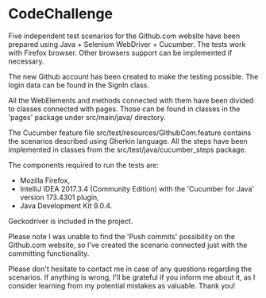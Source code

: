 # CodeChallenge

Five independent test scenarios for the Github.com website have been prepared using Java + Selenium WebDriver + Cucumber. The tests work with Firefox browser. Other browsers support can be implemented if necessary.


The new Github account has been created to make the testing possible. The login data can be found in the SignIn class.

All the WebElements and methods connected with them have been divided to classes connected with pages. Those can be found in classes in the 'pages' package under src/main/java/ directory.

The Cucumber feature file src/test/resources/GithubCom.feature contains the scenarios described using Gherkin language. All the steps have been implemented in classes from the src/test/java/cucumber_steps package.


The components required to run the tests are:
- Mozilla Firefox,
- IntelliJ IDEA 2017.3.4 (Community Edition) with the 'Cucumber for Java' version 173.4301 plugin,
- Java Development Kit 9.0.4.

Geckodriver is included in the project.


Please note I was unable to find the 'Push commits' possibility on the Github.com website, so I've created the scenario connected just with the committing functionality.


Please don't hesitate to contact me in case of any questions regarding the scenarios. If anything is wrong, I'll be grateful if you inform me about it, as I consider learning from my potential mistakes as valuable. Thank you!
